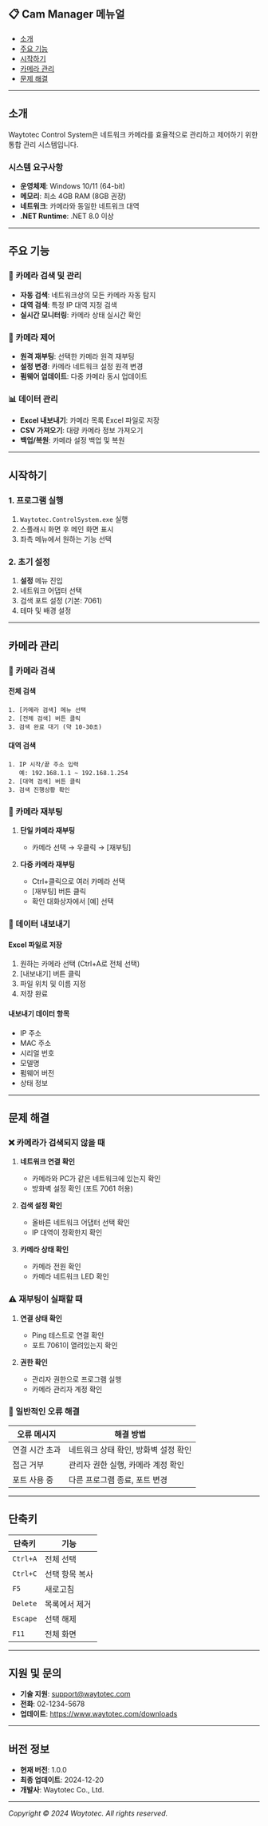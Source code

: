 ## 📋 Cam Manager 메뉴얼
- [소개](#소개)
- [주요 기능](#주요-기능)
- [시작하기](#시작하기)
- [카메라 관리](#카메라-관리)
- [문제 해결](#문제-해결)

---

## 소개

Waytotec Control System은 네트워크 카메라를 효율적으로 관리하고 제어하기 위한 통합 관리 시스템입니다.

### 시스템 요구사항
- **운영체제**: Windows 10/11 (64-bit)
- **메모리**: 최소 4GB RAM (8GB 권장)
- **네트워크**: 카메라와 동일한 네트워크 대역
- **.NET Runtime**: .NET 8.0 이상

---

## 주요 기능

### 🎥 카메라 검색 및 관리
- **자동 검색**: 네트워크상의 모든 카메라 자동 탐지
- **대역 검색**: 특정 IP 대역 지정 검색
- **실시간 모니터링**: 카메라 상태 실시간 확인

### 🔧 카메라 제어
- **원격 재부팅**: 선택한 카메라 원격 재부팅
- **설정 변경**: 카메라 네트워크 설정 원격 변경
- **펌웨어 업데이트**: 다중 카메라 동시 업데이트

### 📊 데이터 관리
- **Excel 내보내기**: 카메라 목록 Excel 파일로 저장
- **CSV 가져오기**: 대량 카메라 정보 가져오기
- **백업/복원**: 카메라 설정 백업 및 복원

---

## 시작하기

### 1. 프로그램 실행
1. `Waytotec.ControlSystem.exe` 실행
2. 스플래시 화면 후 메인 화면 표시
3. 좌측 메뉴에서 원하는 기능 선택

### 2. 초기 설정
1. **설정** 메뉴 진입
2. 네트워크 어댑터 선택
3. 검색 포트 설정 (기본: 7061)
4. 테마 및 배경 설정

---

## 카메라 관리

### 📡 카메라 검색

#### 전체 검색
```
1. [카메라 검색] 메뉴 선택
2. [전체 검색] 버튼 클릭
3. 검색 완료 대기 (약 10-30초)
```

#### 대역 검색
```
1. IP 시작/끝 주소 입력
   예: 192.168.1.1 ~ 192.168.1.254
2. [대역 검색] 버튼 클릭
3. 검색 진행상황 확인
```

### 🔄 카메라 재부팅

1. **단일 카메라 재부팅**
   - 카메라 선택 → 우클릭 → [재부팅]

2. **다중 카메라 재부팅**
   - Ctrl+클릭으로 여러 카메라 선택
   - [재부팅] 버튼 클릭
   - 확인 대화상자에서 [예] 선택

### 📝 데이터 내보내기

#### Excel 파일로 저장
1. 원하는 카메라 선택 (Ctrl+A로 전체 선택)
2. [내보내기] 버튼 클릭
3. 파일 위치 및 이름 지정
4. 저장 완료

#### 내보내기 데이터 항목
- IP 주소
- MAC 주소
- 시리얼 번호
- 모델명
- 펌웨어 버전
- 상태 정보

---

## 문제 해결

### ❌ 카메라가 검색되지 않을 때

1. **네트워크 연결 확인**
   - 카메라와 PC가 같은 네트워크에 있는지 확인
   - 방화벽 설정 확인 (포트 7061 허용)

2. **검색 설정 확인**
   - 올바른 네트워크 어댑터 선택 확인
   - IP 대역이 정확한지 확인

3. **카메라 상태 확인**
   - 카메라 전원 확인
   - 카메라 네트워크 LED 확인

### ⚠️ 재부팅이 실패할 때

1. **연결 상태 확인**
   - Ping 테스트로 연결 확인
   - 포트 7061이 열려있는지 확인

2. **권한 확인**
   - 관리자 권한으로 프로그램 실행
   - 카메라 관리자 계정 확인

### 🔧 일반적인 오류 해결

| 오류 메시지 | 해결 방법 |
|------------|----------|
| 연결 시간 초과 | 네트워크 상태 확인, 방화벽 설정 확인 |
| 접근 거부 | 관리자 권한 실행, 카메라 계정 확인 |
| 포트 사용 중 | 다른 프로그램 종료, 포트 변경 |

---

## 단축키

| 단축키 | 기능 |
|--------|------|
| `Ctrl+A` | 전체 선택 |
| `Ctrl+C` | 선택 항목 복사 |
| `F5` | 새로고침 |
| `Delete` | 목록에서 제거 |
| `Escape` | 선택 해제 |
| `F11` | 전체 화면 |

---

## 지원 및 문의

- **기술 지원**: support@waytotec.com
- **전화**: 02-1234-5678
- **업데이트**: https://www.waytotec.com/downloads

---

## 버전 정보

- **현재 버전**: 1.0.0
- **최종 업데이트**: 2024-12-20
- **개발사**: Waytotec Co., Ltd.

---


*Copyright © 2024 Waytotec. All rights reserved.*

